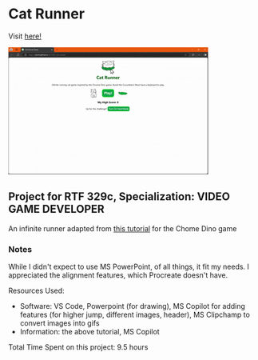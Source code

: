 # Cat Runner

Visit [here!](https://iyim4.github.io/rtf-329c-cat-runner/)

![Gif of a video demo showing all the features of Cat Runner](./public/images/cat-runner-demo.gif)

## Project for RTF 329c, Specialization: VIDEO GAME DEVELOPER

An infinite runner adapted from [this tutorial](https://www.codinn.dev/projects/react-dinosaur-game) for the Chome Dino game

### Notes

While I didn't expect to use MS PowerPoint, of all things, it fit my needs. I appreciated the alignment features, which Procreate doesn't have.

Resources Used:
 * Software: VS Code, Powerpoint (for drawing), MS Copilot for adding features (for higher jump, different images, header), MS Clipchamp to convert images into gifs
 * Information: the above tutorial, MS Copilot

Total Time Spent on this project: 9.5 hours 

